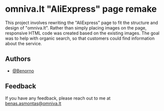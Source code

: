 # omniva.lt "AliExpress" page remake


This project involves rewriting the "AliExpress" page to fit the structure and design of "omniva.lt". Rather than simply placing images on the page, responsive HTML code was created based on the existing images. The goal was to help with organic search, so that customers could find information about the service.
## Authors

- [@Benorno](https://github.com/Benorno)


## Feedback

If you have any feedback, please reach out to me at benas.asmontas@omniva.lt

